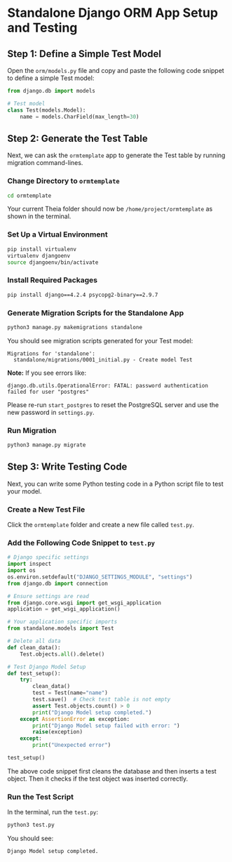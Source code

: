 # Standalone Django ORM App Setup and Testing

## Step 1: Define a Simple Test Model

Open the `orm/models.py` file and copy and paste the following code snippet to define a simple Test model:

```python
from django.db import models

# Test model
class Test(models.Model):
    name = models.CharField(max_length=30)
```

## Step 2: Generate the Test Table

Next, we can ask the `ormtemplate` app to generate the Test table by running migration command-lines.

### Change Directory to `ormtemplate`

```sh
cd ormtemplate
```

Your current Theia folder should now be `/home/project/ormtemplate` as shown in the terminal.

### Set Up a Virtual Environment

```sh
pip install virtualenv
virtualenv djangoenv
source djangoenv/bin/activate
```

### Install Required Packages

```sh
pip install django==4.2.4 psycopg2-binary==2.9.7
```

### Generate Migration Scripts for the Standalone App

```sh
python3 manage.py makemigrations standalone
```

You should see migration scripts generated for your Test model:

```
Migrations for 'standalone':
  standalone/migrations/0001_initial.py - Create model Test
```

**Note:** If you see errors like:

```
django.db.utils.OperationalError: FATAL: password authentication failed for user "postgres"
```

Please re-run `start_postgres` to reset the PostgreSQL server and use the new password in `settings.py`.

### Run Migration

```sh
python3 manage.py migrate
```

## Step 3: Write Testing Code

Next, you can write some Python testing code in a Python script file to test your model.

### Create a New Test File

Click the `ormtemplate` folder and create a new file called `test.py`.

### Add the Following Code Snippet to `test.py`

```python
# Django specific settings
import inspect
import os
os.environ.setdefault("DJANGO_SETTINGS_MODULE", "settings")
from django.db import connection

# Ensure settings are read
from django.core.wsgi import get_wsgi_application
application = get_wsgi_application()

# Your application specific imports
from standalone.models import Test

# Delete all data
def clean_data():
    Test.objects.all().delete()

# Test Django Model Setup
def test_setup():
    try:
        clean_data()
        test = Test(name="name")
        test.save()  # Check test table is not empty
        assert Test.objects.count() > 0
        print("Django Model setup completed.")
    except AssertionError as exception:
        print("Django Model setup failed with error: ")
        raise(exception)
    except:
        print("Unexpected error")

test_setup()
```

The above code snippet first cleans the database and then inserts a test object. Then it checks if the test object was inserted correctly.

### Run the Test Script

In the terminal, run the `test.py`:

```sh
python3 test.py
```

You should see:

```
Django Model setup completed.
```

